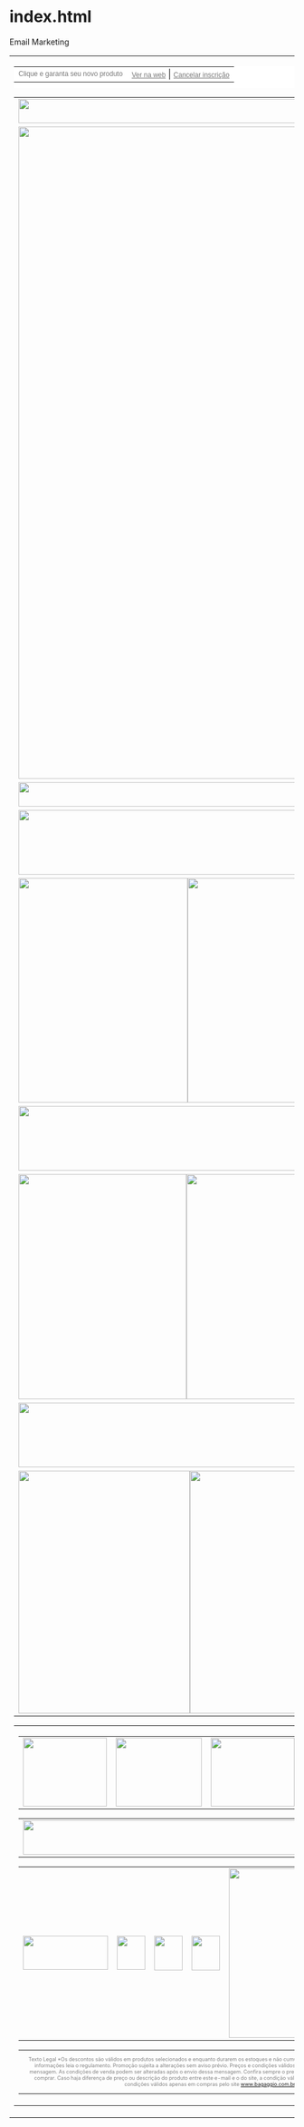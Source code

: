 # index.html
Email Marketing
<!-- ALL CONTAINER -->
<table width="600" border="0" cellspacing="0" cellpadding="0" align="center">
<tbody>
<tr>
<td align="center"><!-- HEADER -->
<table width="600" cellpadding="0" cellspacing="0" border="0" align="center" style="background-color: #ffffff; padding-bottom: 10px;">
<tbody>
<tr>
<td align="left"><font color="#767676" face="sans-serif"><span style="font-size: 12px;">Clique e garanta seu novo produto</span></font></td>
<td align="right"><a href="##preview##" style="font-family: sans-serif; color: #767676; font-size: 9pt;">Ver na web</a> | <a href="##optout##" style="font-family: sans-serif; color: #767676; font-size: 9pt;">Cancelar inscri&ccedil;&atilde;o</a></td>
</tr>
</tbody>
</table>
<table width="599" border="0" cellspacing="0" cellpadding="0" align="center">
<tbody>
<tr>
<td align="center"><a href="https://www.bagaggio.com.br/nossas-lojas"><img src="https://d15k2d11r6t6rl.cloudfront.net/public/users/Integrators/11600282-cef0-49b8-976c-245633685f8f/bagaggio/BGO202714-E-MKT-Dia-das-Crian%C3%A7as_06.gif" alt="" width="600" height="43" /></a></td>
</tr>
<tr>
<td align="center"><img src="https://d15k2d11r6t6rl.cloudfront.net/public/users/Integrators/11600282-cef0-49b8-976c-245633685f8f/bagaggio/BGO202714-E-MKT-Dia-das-Crian%C3%A7as_07.gif" alt="" width="600" height="1150" /></td>
</tr>
<tr>
<td align="center"><img src="https://d15k2d11r6t6rl.cloudfront.net/public/users/Integrators/11600282-cef0-49b8-976c-245633685f8f/bagaggio/BGO202714-E-MKT-Dia-das-Crian%C3%A7as_08.gif" alt="" width="600" height="43" /></td>
</tr>
<tr>
<td align="center"><img src="https://d15k2d11r6t6rl.cloudfront.net/public/users/Integrators/11600282-cef0-49b8-976c-245633685f8f/bagaggio/BGO202714-E-MKT-Dia-das-Crian%C3%A7as_09.gif" alt="" width="600" height="114" /></td>
</tr>
<tr>
<td align="center"><img src="https://d15k2d11r6t6rl.cloudfront.net/public/users/Integrators/11600282-cef0-49b8-976c-245633685f8f/bagaggio/BGO202714-E-MKT-Dia-das-Crian%C3%A7as_10.gif" alt="" width="299" height="396" /><img src="https://d15k2d11r6t6rl.cloudfront.net/public/users/Integrators/11600282-cef0-49b8-976c-245633685f8f/bagaggio/BGO202714-E-MKT-Dia-das-Crian%C3%A7as_11.gif" alt="" width="301" height="396" /></td>
</tr>
<tr>
<td align="center"><img src="https://d15k2d11r6t6rl.cloudfront.net/public/users/Integrators/11600282-cef0-49b8-976c-245633685f8f/bagaggio/BGO202714-E-MKT-Dia-das-Crian%C3%A7as_12.gif" alt="" width="600" height="114" /></td>
</tr>
<tr>
<td align="center"><img src="https://d15k2d11r6t6rl.cloudfront.net/public/users/Integrators/11600282-cef0-49b8-976c-245633685f8f/bagaggio/BGO202714-E-MKT-Dia-das-Crian%C3%A7as_13.gif" alt="" width="297" height="397" /><img src="https://d15k2d11r6t6rl.cloudfront.net/public/users/Integrators/11600282-cef0-49b8-976c-245633685f8f/bagaggio/BGO202714-E-MKT-Dia-das-Crian%C3%A7as_14.gif" alt="" width="303" height="397" /></td>
</tr>
<tr>
<td align="center"><img src="https://d15k2d11r6t6rl.cloudfront.net/public/users/Integrators/11600282-cef0-49b8-976c-245633685f8f/bagaggio/BGO202714-E-MKT-Dia-das-Crian%C3%A7as_15.gif" alt="" width="600" height="114" /></td>
</tr>
<tr>
<td align="center"><img src="https://d15k2d11r6t6rl.cloudfront.net/public/users/Integrators/11600282-cef0-49b8-976c-245633685f8f/bagaggio/BGO202714-E-MKT-Dia-das-Crian%C3%A7as_17.gif" alt="" width="303" height="428" /><img src="https://d15k2d11r6t6rl.cloudfront.net/public/users/Integrators/11600282-cef0-49b8-976c-245633685f8f/bagaggio/BGO202714-E-MKT-Dia-das-Crian%C3%A7as_16.gif" alt="" width="297" height="428" /></td>
</tr>
</tbody>
</table>
<!-- footer --> <!-- END BANNER -->
<table width="600" border="0" cellspacing="0" cellpadding="0" align="center">
<tbody>
<tr>
<td align="center"><!-- footer-->
<table align="center" border="0" cellpadding="0" cellspacing="0" width="600">
<tbody>
<tr>
<td style="text-align: center;" align="center"><a href="https://www.bagaggio.com.br/"> <img src="https://d15k2d11r6t6rl.cloudfront.net/public/users/Integrators/11600282-cef0-49b8-976c-245633685f8f/bagaggio/Footer_01.png" caption="false" width="148" height="121" /> </a></td>
<td style="text-align: center;" align="center"><a href="https://www.bagaggio.com.br/"> <img src="https://d15k2d11r6t6rl.cloudfront.net/public/users/Integrators/11600282-cef0-49b8-976c-245633685f8f/bagaggio/Footer_02.png" caption="false" width="152" height="121" /> </a></td>
<td style="text-align: center;" align="center"><a href="https://www.bagaggio.com.br/"> <img src="https://d15k2d11r6t6rl.cloudfront.net/public/users/Integrators/11600282-cef0-49b8-976c-245633685f8f/bagaggio/Footer_03.png" caption="false" width="148" height="121" /> </a></td>
<td style="text-align: center;" align="center"><a href="https://www.bagaggio.com.br/"> <img src="https://d15k2d11r6t6rl.cloudfront.net/public/users/Integrators/11600282-cef0-49b8-976c-245633685f8f/bagaggio/Footer_04.png" caption="false" width="152" height="121" /> </a></td>
</tr>
</tbody>
</table>
<table align="center" border="0" cellpadding="0" cellspacing="0" width="600">
<tbody>
<tr>
<td style="text-align: center;" align="center"><a href="https://www.bagaggio.com.br/"> <img height="61" src="https://d15k2d11r6t6rl.cloudfront.net/public/users/Integrators/11600282-cef0-49b8-976c-245633685f8f/bagaggio/Footer_05.png" width="600" caption="false" /> </a></td>
</tr>
</tbody>
</table>
<table align="center" border="0" cellpadding="0" cellspacing="0" width="600">
<tbody>
<tr>
<td style="text-align: center;" align="center"><a href="https://www.bagaggio.com.br/"> <img src="https://d15k2d11r6t6rl.cloudfront.net/public/users/Integrators/11600282-cef0-49b8-976c-245633685f8f/bagaggio/Footer_06.png" caption="false" width="150" height="60" /> </a></td>
<td style="text-align: center;" align="center"><a href="https://www.instagram.com/bagaggio/"> <img src="https://d15k2d11r6t6rl.cloudfront.net/public/users/Integrators/11600282-cef0-49b8-976c-245633685f8f/bagaggio/Footer_07.png" caption="false" width="50" height="60" /> </a></td>
<td style="text-align: center;" align="center"><a href="https://www.facebook.com/bagaggio"> <img src="https://d15k2d11r6t6rl.cloudfront.net/public/users/Integrators/11600282-cef0-49b8-976c-245633685f8f/bagaggio/Footer_08.png" caption="false" width="50" height="61" /> </a></td>
<td style="text-align: center;" align="center"><a href="https://www.youtube.com/channel/UCWq3G1tK1WGrGmCMDjaXIKw"> <img src="https://d15k2d11r6t6rl.cloudfront.net/public/users/Integrators/11600282-cef0-49b8-976c-245633685f8f/bagaggio/Footer_09.png" caption="false" width="50" height="61" /> </a></td>
<td style="text-align: center;" align="center"><a href="https://www.bagaggio.com.br/institucional/contato"> <img src="https://d15k2d11r6t6rl.cloudfront.net/public/users/Integrators/11600282-cef0-49b8-976c-245633685f8f/bagaggio/Footer_10.png" width="299" caption="false" /> </a></td>
</tr>
</tbody>
</table>
<table align="center" border="0" cellpadding="0" cellspacing="0" width="600">
<tbody>
<tr>
<td style="text-align: center; color: #808080; font-size: 9px;">
<p>Texto Legal *Os descontos s&atilde;o v&aacute;lidos em produtos selecionados e enquanto durarem os estoques e n&atilde;o cumulativa com outras promo&ccedil;&otilde;es. Para mais informa&ccedil;&otilde;es leia o regulamento. Promo&ccedil;&atilde;o sujeita a altera&ccedil;&otilde;es sem aviso pr&eacute;vio. Pre&ccedil;os e condi&ccedil;&otilde;es v&aacute;lidos somente para compra por meio desta mensagem. As condi&ccedil;&otilde;es de venda podem ser alteradas ap&oacute;s o envio dessa mensagem. Confira sempre o pre&ccedil;o na p&aacute;gina do produto na loja antes de comprar. Caso haja diferen&ccedil;a de pre&ccedil;o ou descri&ccedil;&atilde;o do produto entre este e-mail e o do site, a condi&ccedil;&atilde;o v&aacute;lida e praticada ser&aacute; a do site. Pre&ccedil;os e condi&ccedil;&otilde;es v&aacute;lidos apenas em compras pelo site <a href="https://www.bagaggio.com.br/" target="_blank" rel="noopener noreferrer">www.bagaggio.com.br</a>.</p>
</td>
</tr>
</tbody>
</table>
</td>
</tr>
</tbody>
</table>
</td>
</tr>
</tbody>
</table>
<!-- END ALL CONTAINER -->
